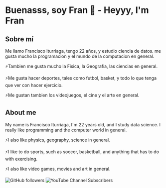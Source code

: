 # Buenasss, soy Fran 👋 - Heyyy, I'm Fran

## Sobre mí

Me llamo Francisco Iturriaga, tengo 22 años, y estudio ciencia de datos. me gusta mucho la programacion y el mundo de la computacion en general.

⚡Tambien me gusta mucho la Fisica, la Geografia, las ciencias en general. 

⚡Me gusta hacer deportes, tales como futbol, basket, y todo lo que tenga que ver con hacer ejercicio.

⚡Me gustan tambien los videojuegos, el cine y el arte en general. 

## About me

My name is Francisco Iturriaga, I'm 22 years old, and I study data science. I really like programming and the computer world in general.

⚡I also like physics, geography, science in general. 

⚡I like to do sports, such as soccer, basketball, and anything that has to do with exercising.

⚡I also like video games, movies and art in general. 

![GitHub followers](https://img.shields.io/github/followers/franiturriagaa) ![YouTube Channel Subscribers](https://img.shields.io/youtube/channel/subscribers/UCYCm4FdTeqUVsZ6EtkKQ-Hg)
<!--
**Franiturriagaa/Franiturriagaa** is a ✨ _special_ ✨ repository because its `README.md` (this file) appears on your GitHub profile.

Here are some ideas to get you started:

- 🔭 I’m currently working on ...
- 🌱 I’m currently learning ...
- 👯 I’m looking to collaborate on ...
- 🤔 I’m looking for help with ...
- 💬 Ask me about ...
- 📫 How to reach me: ...
- 😄 Pronouns: ...
- ⚡ Fun fact: ...
-->
